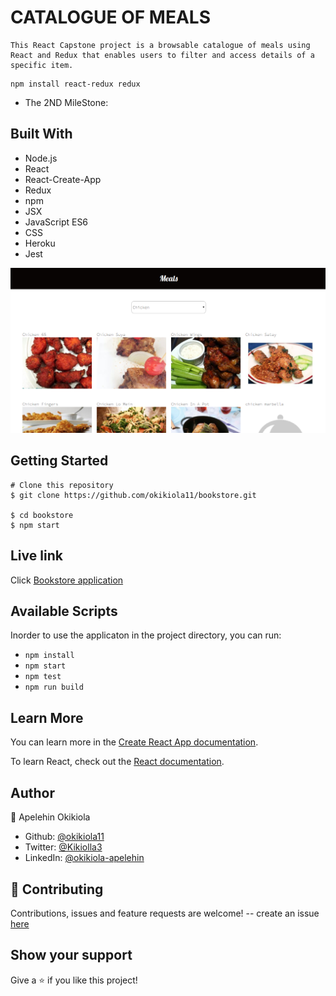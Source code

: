 # CATALOGUE OF MEALS

``` 
This React Capstone project is a browsable catalogue of meals using React and Redux that enables users to filter and access details of a specific item.
``` 

``` 
npm install react-redux redux 
```

- The 2ND MileStone:

## Built With
- Node.js
- React
- React-Create-App
- Redux
- npm
- JSX
- JavaScript ES6
- CSS
- Heroku
- Jest

![screenshot](src/assets/screenshot.png)

## Getting Started
```
# Clone this repository
$ git clone https://github.com/okikiola11/bookstore.git

$ cd bookstore
$ npm start
```

## Live link
Click <a href="https://catalogue-of-meals.herokuapp.com/">Bookstore application</a>

## Available Scripts

Inorder to use the applicaton in the project directory, you can run:

- `npm install`
- `npm start`
- `npm test`
- `npm run build`

## Learn More

You can learn more in the [Create React App documentation](https://facebook.github.io/create-react-app/docs/getting-started).

To learn React, check out the [React documentation](https://reactjs.org/).


## Author

👤 Apelehin Okikiola

- Github: [@okikiola11](https://github.com/okikiola11)
- Twitter: [@Kikiolla3](https://twitter.com/Kikiolla3)
- LinkedIn: [@okikiola-apelehin](https://www.linkedin.com/in/okikiola-apelehin-459008122/)


## 🤝 Contributing
 Contributions, issues and feature requests are welcome!
 -- create an issue <a href="https://github.com/okikiola11/catalogue-of-meals/issues">here</a>

## Show your support 
Give a ⭐️ if you like this project!
